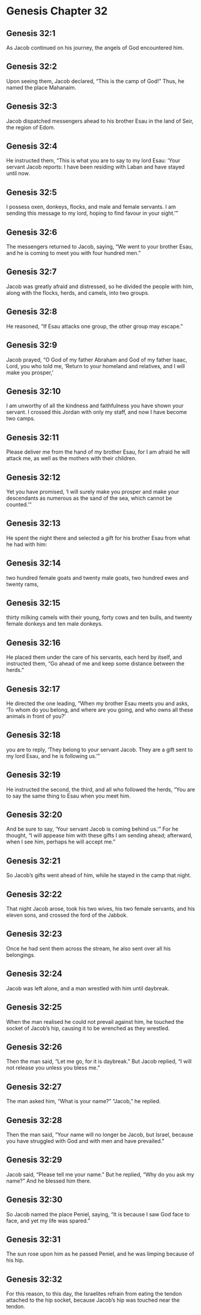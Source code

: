 # Genesis Chapter 32

## Genesis 32:1

As Jacob continued on his journey, the angels of God encountered him.

## Genesis 32:2

Upon seeing them, Jacob declared, “This is the camp of God!” Thus, he named the place Mahanaim.

## Genesis 32:3

Jacob dispatched messengers ahead to his brother Esau in the land of Seir, the region of Edom.

## Genesis 32:4

He instructed them, “This is what you are to say to my lord Esau: ‘Your servant Jacob reports: I have been residing with Laban and have stayed until now.

## Genesis 32:5

I possess oxen, donkeys, flocks, and male and female servants. I am sending this message to my lord, hoping to find favour in your sight.’”

## Genesis 32:6

The messengers returned to Jacob, saying, “We went to your brother Esau, and he is coming to meet you with four hundred men.”

## Genesis 32:7

Jacob was greatly afraid and distressed, so he divided the people with him, along with the flocks, herds, and camels, into two groups.

## Genesis 32:8

He reasoned, “If Esau attacks one group, the other group may escape.”

## Genesis 32:9

Jacob prayed, “O God of my father Abraham and God of my father Isaac, Lord, you who told me, ‘Return to your homeland and relatives, and I will make you prosper,’

## Genesis 32:10

I am unworthy of all the kindness and faithfulness you have shown your servant. I crossed this Jordan with only my staff, and now I have become two camps.

## Genesis 32:11

Please deliver me from the hand of my brother Esau, for I am afraid he will attack me, as well as the mothers with their children.

## Genesis 32:12

Yet you have promised, ‘I will surely make you prosper and make your descendants as numerous as the sand of the sea, which cannot be counted.’”

## Genesis 32:13

He spent the night there and selected a gift for his brother Esau from what he had with him:

## Genesis 32:14

two hundred female goats and twenty male goats, two hundred ewes and twenty rams,

## Genesis 32:15

thirty milking camels with their young, forty cows and ten bulls, and twenty female donkeys and ten male donkeys.

## Genesis 32:16

He placed them under the care of his servants, each herd by itself, and instructed them, “Go ahead of me and keep some distance between the herds.”

## Genesis 32:17

He directed the one leading, “When my brother Esau meets you and asks, ‘To whom do you belong, and where are you going, and who owns all these animals in front of you?’

## Genesis 32:18

you are to reply, ‘They belong to your servant Jacob. They are a gift sent to my lord Esau, and he is following us.’”

## Genesis 32:19

He instructed the second, the third, and all who followed the herds, “You are to say the same thing to Esau when you meet him.

## Genesis 32:20

And be sure to say, ‘Your servant Jacob is coming behind us.’” For he thought, “I will appease him with these gifts I am sending ahead; afterward, when I see him, perhaps he will accept me.”

## Genesis 32:21

So Jacob’s gifts went ahead of him, while he stayed in the camp that night.

## Genesis 32:22

That night Jacob arose, took his two wives, his two female servants, and his eleven sons, and crossed the ford of the Jabbok.

## Genesis 32:23

Once he had sent them across the stream, he also sent over all his belongings.

## Genesis 32:24

Jacob was left alone, and a man wrestled with him until daybreak.

## Genesis 32:25

When the man realised he could not prevail against him, he touched the socket of Jacob’s hip, causing it to be wrenched as they wrestled.

## Genesis 32:26

Then the man said, “Let me go, for it is daybreak.” But Jacob replied, “I will not release you unless you bless me.”

## Genesis 32:27

The man asked him, “What is your name?” “Jacob,” he replied.

## Genesis 32:28

Then the man said, “Your name will no longer be Jacob, but Israel, because you have struggled with God and with men and have prevailed.”

## Genesis 32:29

Jacob said, “Please tell me your name.” But he replied, “Why do you ask my name?” And he blessed him there.

## Genesis 32:30

So Jacob named the place Peniel, saying, “It is because I saw God face to face, and yet my life was spared.”

## Genesis 32:31

The sun rose upon him as he passed Peniel, and he was limping because of his hip.

## Genesis 32:32

For this reason, to this day, the Israelites refrain from eating the tendon attached to the hip socket, because Jacob’s hip was touched near the tendon.
